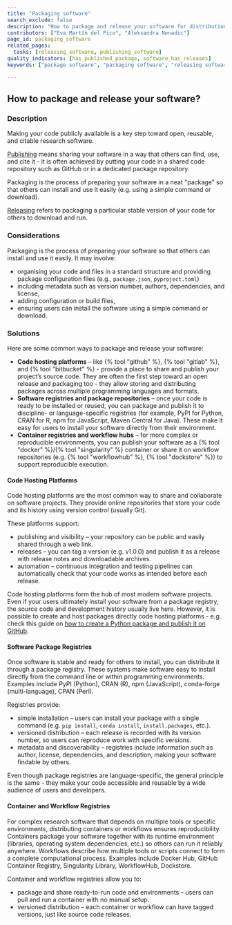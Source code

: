 ```yaml
---
title: "Packaging software" 
search_exclude: false 
description: "How to package and release your software for distribution and reuse?" 
contributors: ["Eva Martín del Pico", "Aleksandra Nenadic"] 
page_id: packaging_software
related_pages:
  tasks: [releasing_software, publishing_software] 
quality_indicators: [has_published_package, software_has_releases]
keywords: ["package software", "packaging software", "releasing software", "release software", "pypi"]

---
```


## How to package and release your software?

### Description

Making your code publicly available is a key step toward open, reusable, and citable research software.

[Publishing][publishing_software] means sharing your software in a way that others can find, use, and cite it - it is often achieved by putting your code in a shared code repository such as GitHub or in a dedicated package repository.

Packaging is the process of preparing your software in a neat "package" so that others can install and use it easily (e.g. using a simple command or download).

[Releasing][releasing_software] refers to packaging a particular stable version of your code for others to download and run.

### Considerations

Packaging is the process of preparing your software so that others can install and use it easily.
It may involve: 
* organising your code and files in a standard structure and providing package configuration files (e.g., `package.json`, `pyproject.toml`)
* including metadata such as version number, authors, dependencies, and license,
* adding configuration or build files,
* ensuring users can install the software using a simple command or download.

### Solutions

Here are some common ways to package and release your software:

* **Code hosting platforms** – like {% tool "github" %}, {% tool "gitlab" %}, and {% tool "bitbucket" %} - provide a place to share and publish your project’s source code. 
They are often the first step toward an open release and packaging too - they allow storing and distributing packages across multiple programming languages and formats.
* **Software registries and package repositories** – once your code is ready to be installed or reused, you can package and publish it to discipline- or language-specific registries (for example, PyPI for Python, CRAN for R, npm for JavaScript, Maven Central for Java). 
These make it easy for users to install your software directly from their environment.
* **Container registries and workflow hubs** – for more complex or reproducible environments, you can publish your software as a {% tool "docker" %}/{% tool "singularity" %} container or share it on workflow repositories (e.g. {% tool "workflowhub" %}, {% tool "dockstore" %}) to support reproducible execution.

#### Code Hosting Platforms

Code hosting platforms are the most common way to share and collaborate on software projects. 
They provide online repositories that store your code and its history using version control (usually Git).

These platforms support:
* publishing and visibility – your repository can be public and easily shared through a web link.
* releases – you can tag a version (e.g. v1.0.0) and publish it as a release with release notes and downloadable archives.
* automation – continuous integration and testing pipelines can automatically check that your code works as intended before each release.

Code hosting platforms form the hub of most modern software projects.
Even if your users ultimately install your software from a package registry, the source code and development history usually live here.
However, it is possible to create and host packages directly code hosting platforms - e.g. check this guide on [how to create a Python package and publish it on GitHub][python-package-github].

#### Software Package Registries

Once software is stable and ready for others to install, you can distribute it through a package registry. 
These systems make software easy to install directly from the command line or within programming environments.
Examples include PyPI (Python), CRAN (R), npm (JavaScript), conda-forge (multi-language), CPAN (Perl).

Registries provide:
* simple installation – users can install your package with a single command (e.g. `pip install`, `conda install`, `install.packages`, etc.).
* versioned distribution – each release is recorded with its version number, so users can reproduce work with specific versions.
* metadata and discoverability – registries include information such as author, license, dependencies, and description, making your software findable by others.

Even though package registries are language-specific, the general principle is the same - they make your code accessible and reusable by a wide audience of users and developers.

#### Container and Workflow Registries

For complex research software that depends on multiple tools or specific environments, distributing containers or workflows ensures reproducibility.
Containers package your software together with its runtime environment (libraries, operating system dependencies, etc.) so others can run it reliably anywhere.
Workflows describe how multiple tools or scripts connect to form a complete computational process.
Examples include Docker Hub, GitHub Container Registry, Singularity Library, WorkflowHub, Dockstore.

Container and workflow registries allow you to:
* package and share ready-to-run code and environments – users can pull and run a container with no manual setup.
* versioned distribution – each container or workflow can have tagged versions, just like source code releases.

[publishing_software]: ./publishing_software
[releasing_software]: ./releasing_software
[python-package-github]: https://medium.com/@thomas.vidori/how-to-create-a-python-package-and-publish-it-on-github-eebc78b2a12d